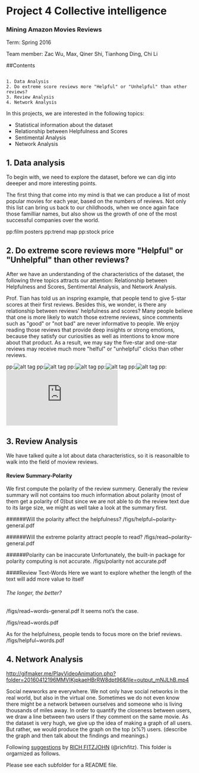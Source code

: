 # Project 4 Collective intelligence
### Mining Amazon Movies Reviews

Term: Spring 2016

Team member: Zac Wu, Max, Qiner Shi, Tianhong Ding, Chi Li


##Contents

```

1. Data Analysis
2. Do extreme score reviews more "Helpful" or "Unhelpful" than other reviews?
3. Review Analysis
4. Network Analysis

```



In this projects, we are interested in the following topics:

- Statistical information about the dataset
- Relationship between Helpfulness and Scores
- Sentimental Analysis
- Network Analysis



## 1. Data analysis

To begin with, we need to explore the dataset, before we can dig into deeeper and more interesting points.

The first thing that come into my mind is that we can produce a list of most popular movies for each year, based on the numbers of reviews. Not only this list can bring us back to our childhoods, when we once again face those familliar names, but also show us the growth of one of the most successful companies over the world. 


pp:film posters
pp:trend map
pp:stock price


## 2.  Do extreme score reviews more "Helpful" or "Unhelpful" than other reviews?


After we have an understanding of the characteristics of the dataset, the following three topics attracts our attention: Relationship between Helpfulness and Scores, Sentimental Analysis, and Network Analysis. 

Prof. Tian has told us an inspring example, that people tend to give 5-star scores at their first reviews. Besides this, we wonder, is there any relationship between reviews' helpfulness and scores? Many people believe that one is more likely to watch those extreme reviews, since comments such as "good" or "not bad" are never informative to people. We enjoy reading those reviews that provide deep insights or strong emotions, because they satisfy our curiosities as well as intentions to know more about that product. As a result, we may say the five-star and one-star reviews may receive much more "helful" or "unhelpful" clicks than other reviews.


pp:![alt tag](https://github.com/TZstatsADS/project4-team-4/blob/master/figs/Active.png)
pp:![alt tag](https://github.com/TZstatsADS/project4-team-4/blob/master/figs/General.png)
pp:![alt tag](https://github.com/TZstatsADS/project4-team-4/blob/master/figs/avg%20vs%20popularity.png)
pp:![alt tag](https://github.com/TZstatsADS/project4-team-4/blob/master/figs/cred%20vs%20avg.png)
pp:![alt tag](https://github.com/TZstatsADS/project4-team-4/blob/master/figs/highscorenonpopular_distribution.png)
pp:![alt tag](https://github.com/TZstatsADS/project4-team-4/blob/master/figs/rate%7Escore-helpful%26read.pdf)

## 3. Review Analysis


We have talked quite a lot about data characteristics, so it is reasonalble to walk into the field of moview reviews.
#### Review Summary-Polarity
We first compute the polarity of the review summery. Generally the review summary will not contains too much information about polarity (most of them get a polarity of 0)but since we are not able to do the review text due to its large size, we might as well take a look at the summary first. 

######Will the polarity affect the helpfulness?
/figs/helpful~polarity-general.pdf

######Will the extreme polarity attract people to read?
/figs/read~polarity-general.pdf

######Polarity can be inaccurate
Unfortunately, the built-in package for polarity computing is not accurate.
/figs/polarity not accurate.pdf

####Review Text-Words
Here we want to explore whether the length of the text will add more value to itself

###### The longer, the better?

/figs/read~words-general.pdf
It seems not’s the case.

/figs/read~words.pdf

As for the helpfulness, people tends to focus more on the brief reviews.
/figs/helpful~words.pdf



## 4. Network Analysis

http://gifmaker.me/PlayVideoAnimation.php?folder=20160412196MMVIKjpkaeHBrRW8dpt96&file=output_mNJLhB.mp4

Social newworks are everywhere. We not only have social networks in the real world, but also in the virtual one. Sometimes we do not even know there might be a network between ourselves and someone who is living thousands of miles away. In order to quantify the closeness between users, we draw a line between two users if they comment on the same movie. As the dataset is very hugh, we give up the idea of making a graph of all users. But rather, we would produce the graph on the top (x%?) users. (describe the graph and then talk about the findings and meanings.)




Following [suggestions](http://nicercode.github.io/blog/2013-04-05-projects/) by [RICH FITZJOHN](http://nicercode.github.io/about/#Team) (@richfitz). This folder is orgarnized as follows.



Please see each subfolder for a README file.


